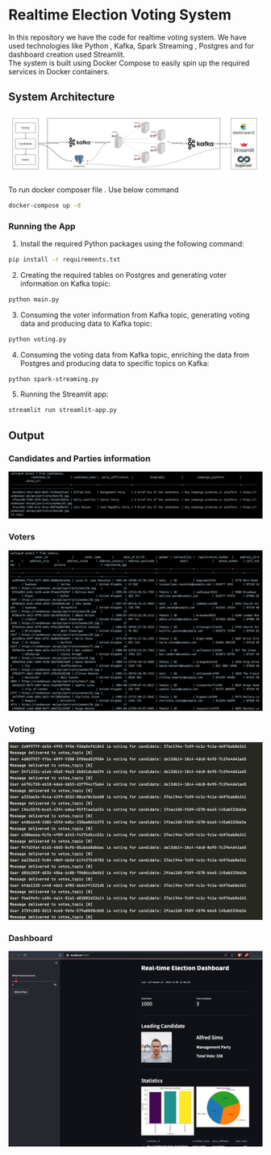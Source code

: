 Realtime Election Voting System
===============================
In this repository we have the code for realtime voting system. We have used technologies like Python , Kafka, Spark Streaming , Postgres and for dashboard creation used Streamlit.  
The system is built using Docker Compose to easily spin up the required services in Docker containers.

## System Architecture
![system_architecture.jpg](images%2Fsystem_architecture.jpg)


To run docker composer file . Use below command 
```bash
docker-compose up -d
```


### Running the App
1. Install the required Python packages using the following command:

```bash
pip install -r requirements.txt
```

2. Creating the required tables on Postgres and generating voter information on Kafka topic:

```bash
python main.py
```

3. Consuming the voter information from Kafka topic, generating voting data and producing data to Kafka topic:

```bash
python voting.py
```

4. Consuming the voting data from Kafka topic, enriching the data from Postgres and producing data to specific topics on Kafka:

```bash
python spark-streaming.py
```

5. Running the Streamlit app:

```bash
streamlit run streamlit-app.py
```

## Output
### Candidates and Parties information
![candidates_and_party.png](images/candidates_and_party.png)
### Voters
![voters.png](images%2Fvoters.png)

### Voting
![votingg.png](images%2Fvoting.png)

### Dashboard
![dashboard_image.png](images%2Fdashboard_image.png)
